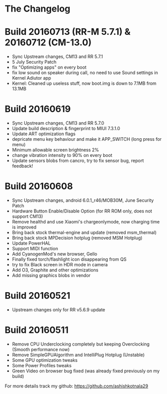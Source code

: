 # The Changelog

# Build 20160713 (RR-M 5.7.1) & 20160712 (CM-13.0)

- Sync Upstream changes, CM13 and RR 5.7.1
- 5 July Security Patch
- fix "Optimizing apps" on every boot
- fix low sound on speaker during call, no need to use Sound settings in Kernel Adiutor app
- Kernel: Cleaned up useless stuff, now boot.img is down to 7.1MB from 13.1MB

# Build 20160619

- Sync Upstream changes, CM13 and RR 5.7.0
- Update build description & fingerprint to MIUI 7.3.1.0
- Update ART optimization flags
- depricate menu key behaviour and make it APP_SWITCH (long press for menu)
- Minimum allowable screen brightness 2%
- change vibration intensity to 90% on every boot
- Update sensors blobs from cancro, try to fix sensor bug, report feedback!

# Build 20160608

- Sync Upstream changes, android 6.0.1_r46/MOB30M, June Security Patch
- Hardware Button Enable/Disable Option (for RR ROM only, does not support CM13)
- Remove healthd and use Xiaomi's chargeonlymode, now charging time is improved
- Bring back stock thermal-engine and update (removed msm_thermal)
- Bring back stock MPDecision hotplug (removed MSM Hotplug)
- Update PowerHAL
- Support MIDI function
- Add CyanogenMod's new browser, Gello
- Finally fixed torch/flashlight icon disappearing from QS
- try to fix Black screen in HDR mode in camera
- Add O3, Graphite and other optimizations
- Add missing graphics blobs in vendor

# Build 20160521

- Upstream changes only for RR v5.6.9 update

# Build 20160511

- Remove CPU Underclocking completely but keeping Overclocking (Smooth performance now)
- Remove SimpleGPUAlgorithm and IntelliPlug Hotplug (Unstable)
- Some GPU optimization tweaks
- Some Power Profiles tweaks
- Green Video on browser bug fixed (was already fixed previously on my build)

For more details track my github: https://github.com/ashishkotnala29
